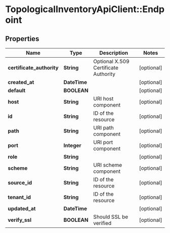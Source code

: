 # TopologicalInventoryApiClient::Endpoint

## Properties
Name | Type | Description | Notes
------------ | ------------- | ------------- | -------------
**certificate_authority** | **String** | Optional X.509 Certificate Authority | [optional] 
**created_at** | **DateTime** |  | [optional] 
**default** | **BOOLEAN** |  | [optional] 
**host** | **String** | URI host component | [optional] 
**id** | **String** | ID of the resource | [optional] 
**path** | **String** | URI path component | [optional] 
**port** | **Integer** | URI port component | [optional] 
**role** | **String** |  | [optional] 
**scheme** | **String** | URI scheme component | [optional] 
**source_id** | **String** | ID of the resource | [optional] 
**tenant_id** | **String** | ID of the resource | [optional] 
**updated_at** | **DateTime** |  | [optional] 
**verify_ssl** | **BOOLEAN** | Should SSL be verified | [optional] 


